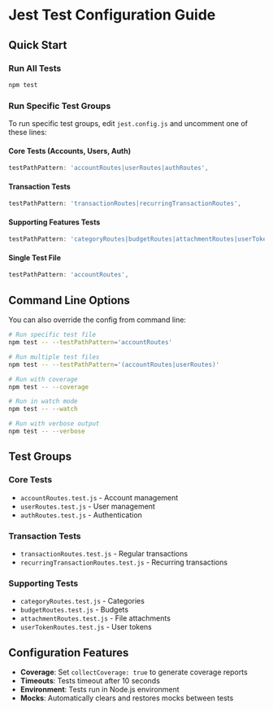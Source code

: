 # Jest Test Configuration Guide

## Quick Start

### Run All Tests
```bash
npm test
```

### Run Specific Test Groups

To run specific test groups, edit `jest.config.js` and uncomment one of these lines:

#### Core Tests (Accounts, Users, Auth)
```javascript
testPathPattern: 'accountRoutes|userRoutes|authRoutes',
```

#### Transaction Tests
```javascript
testPathPattern: 'transactionRoutes|recurringTransactionRoutes',
```

#### Supporting Features Tests
```javascript
testPathPattern: 'categoryRoutes|budgetRoutes|attachmentRoutes|userTokenRoutes',
```

#### Single Test File
```javascript
testPathPattern: 'accountRoutes',
```

## Command Line Options

You can also override the config from command line:

```bash
# Run specific test file
npm test -- --testPathPattern='accountRoutes'

# Run multiple test files
npm test -- --testPathPattern='(accountRoutes|userRoutes)'

# Run with coverage
npm test -- --coverage

# Run in watch mode
npm test -- --watch

# Run with verbose output
npm test -- --verbose
```

## Test Groups

### Core Tests
- `accountRoutes.test.js` - Account management
- `userRoutes.test.js` - User management  
- `authRoutes.test.js` - Authentication

### Transaction Tests
- `transactionRoutes.test.js` - Regular transactions
- `recurringTransactionRoutes.test.js` - Recurring transactions

### Supporting Tests
- `categoryRoutes.test.js` - Categories
- `budgetRoutes.test.js` - Budgets
- `attachmentRoutes.test.js` - File attachments
- `userTokenRoutes.test.js` - User tokens

## Configuration Features

- **Coverage**: Set `collectCoverage: true` to generate coverage reports
- **Timeouts**: Tests timeout after 10 seconds
- **Environment**: Tests run in Node.js environment
- **Mocks**: Automatically clears and restores mocks between tests 